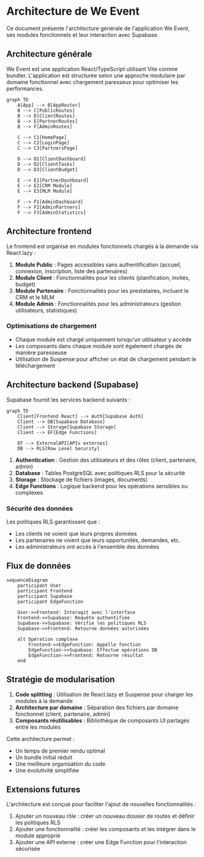 
# Architecture de We Event

Ce document présente l'architecture générale de l'application We Event, ses modules fonctionnels et leur interaction avec Supabase.

## Architecture générale

We Event est une application React/TypeScript utilisant Vite comme bundler. L'application est structurée selon une approche modulaire par domaine fonctionnel avec chargement paresseux pour optimiser les performances.

```mermaid
graph TD
    A[App] --> B[AppRouter]
    B --> C[PublicRoutes]
    B --> D[ClientRoutes]
    B --> E[PartnerRoutes]
    B --> F[AdminRoutes]
    
    C --> C1[HomePage]
    C --> C2[LoginPage]
    C --> C3[PartnersPage]
    
    D --> D1[ClientDashboard]
    D --> D2[ClientTasks]
    D --> D3[ClientBudget]
    
    E --> E1[PartnerDashboard]
    E --> E2[CRM Module]
    E --> E3[MLM Module]
    
    F --> F1[AdminDashboard]
    F --> F2[AdminPartners]
    F --> F3[AdminStatistics]
```

## Architecture frontend

Le frontend est organisé en modules fonctionnels chargés à la demande via React.lazy :

1. **Module Public** : Pages accessibles sans authentification (accueil, connexion, inscription, liste des partenaires)
2. **Module Client** : Fonctionnalités pour les clients (planification, invités, budget)
3. **Module Partenaire** : Fonctionnalités pour les prestataires, incluant le CRM et le MLM
4. **Module Admin** : Fonctionnalités pour les administrateurs (gestion utilisateurs, statistiques)

### Optimisations de chargement

- Chaque module est chargé uniquement lorsqu'un utilisateur y accède
- Les composants dans chaque module sont également chargés de manière paresseuse
- Utilisation de Suspense pour afficher un état de chargement pendant le téléchargement

## Architecture backend (Supabase)

Supabase fournit les services backend suivants :

```mermaid
graph TD
    Client[Frontend React] --> Auth[Supabase Auth]
    Client --> DB[Supabase Database]
    Client --> Storage[Supabase Storage]
    Client --> EF[Edge Functions]
    
    EF --> ExternalAPI[APIs externes]
    DB --> RLS[Row Level Security]
```

1. **Authentication** : Gestion des utilisateurs et des rôles (client, partenaire, admin)
2. **Database** : Tables PostgreSQL avec politiques RLS pour la sécurité
3. **Storage** : Stockage de fichiers (images, documents)
4. **Edge Functions** : Logique backend pour les opérations sensibles ou complexes

### Sécurité des données

Les politiques RLS garantissent que :
- Les clients ne voient que leurs propres données
- Les partenaires ne voient que leurs opportunités, demandes, etc.
- Les administrateurs ont accès à l'ensemble des données

## Flux de données

```mermaid
sequenceDiagram
    participant User
    participant Frontend
    participant Supabase
    participant EdgeFunction
    
    User->>Frontend: Interagit avec l'interface
    Frontend->>Supabase: Requête authentifiée
    Supabase->>Supabase: Vérifie les politiques RLS
    Supabase->>Frontend: Retourne données autorisées
    
    alt Opération complexe
        Frontend->>EdgeFunction: Appelle fonction
        EdgeFunction->>Supabase: Effectue opérations DB
        EdgeFunction->>Frontend: Retourne résultat
    end
```

## Stratégie de modularisation

1. **Code splitting** : Utilisation de React.lazy et Suspense pour charger les modules à la demande
2. **Architecture par domaine** : Séparation des fichiers par domaine fonctionnel (client, partenaire, admin)
3. **Composants réutilisables** : Bibliothèque de composants UI partagés entre les modules

Cette architecture permet :
- Un temps de premier rendu optimal
- Un bundle initial réduit
- Une meilleure organisation du code
- Une évolutivité simplifiée

## Extensions futures

L'architecture est conçue pour faciliter l'ajout de nouvelles fonctionnalités :
1. Ajouter un nouveau rôle : créer un nouveau dossier de routes et définir les politiques RLS
2. Ajouter une fonctionnalité : créer les composants et les intégrer dans le module approprié
3. Ajouter une API externe : créer une Edge Function pour l'interaction sécurisée
